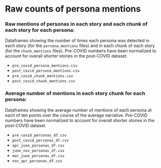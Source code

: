 # Raw counts of persona mentions

### Raw mentions of personas in each story and each chunk of each story for each persona:

Dataframes showing the number of times each persona was detected in each story (for the `persona_mentions` files) and in each chunk of each story (for the `chunk_mentions` files). Pre-COVID numbers have been normalized to account for overall shorter stories in the post-COVID dataset.
- `pre_covid_persona_mentions.csv`
- `post_covid_persona_mentions.csv`
- `pre_covid_chunk_mentions.csv`
- `post_covid_chunk_mentions.csv`

### Average number of mentions in each story chunk for each persona:

Dataframes showing the average number of mentions of each persona at each of ten points over the course of the average narrative. Pre-COVID numbers have been normalized to account for overall shorter stories in the post-COVID dataset.
- `pre_covid_personas_df.csv`
- `post_covid_personas_df.csv`
- `apr_june_personas_df.csv`
- `june_nov_personas_df.csv`
- `mar_june_personas_df.csv`
- `nov_apr_personas_df.csv`

